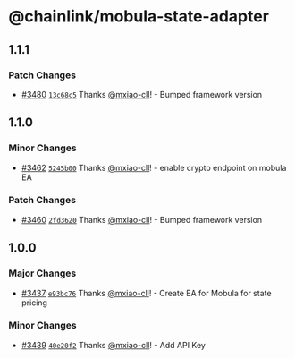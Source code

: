 # @chainlink/mobula-state-adapter

## 1.1.1

### Patch Changes

- [#3480](https://github.com/smartcontractkit/external-adapters-js/pull/3480) [`13c68c5`](https://github.com/smartcontractkit/external-adapters-js/commit/13c68c550cd0131940c41eb28d2f257d68d6312c) Thanks [@mxiao-cll](https://github.com/mxiao-cll)! - Bumped framework version

## 1.1.0

### Minor Changes

- [#3462](https://github.com/smartcontractkit/external-adapters-js/pull/3462) [`5245b00`](https://github.com/smartcontractkit/external-adapters-js/commit/5245b00fbd1b10e1df6f8b2a8ed09acd6a0a6e40) Thanks [@mxiao-cll](https://github.com/mxiao-cll)! - enable crypto endpoint on mobula EA

### Patch Changes

- [#3460](https://github.com/smartcontractkit/external-adapters-js/pull/3460) [`2fd3620`](https://github.com/smartcontractkit/external-adapters-js/commit/2fd362051a0b8f9b1c0c564ade41780fcf9f379b) Thanks [@mxiao-cll](https://github.com/mxiao-cll)! - Bumped framework version

## 1.0.0

### Major Changes

- [#3437](https://github.com/smartcontractkit/external-adapters-js/pull/3437) [`e93bc76`](https://github.com/smartcontractkit/external-adapters-js/commit/e93bc76dbddf0c730e7aa33722c970c6a2dcfc38) Thanks [@mxiao-cll](https://github.com/mxiao-cll)! - Create EA for Mobula for state pricing

### Minor Changes

- [#3439](https://github.com/smartcontractkit/external-adapters-js/pull/3439) [`40e20f2`](https://github.com/smartcontractkit/external-adapters-js/commit/40e20f246f138e13bfd38783831c692d97768950) Thanks [@mxiao-cll](https://github.com/mxiao-cll)! - Add API Key
